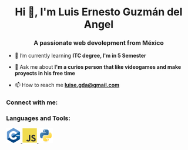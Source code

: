 <h1 align="center">Hi 👋, I'm Luis Ernesto Guzmán del Angel</h1>
<h3 align="center">A passionate web devolepment from México</h3>

- 🌱 I’m currently learning **ITC degree, I'm in 5 Semester**

- 💬 Ask me about **I'm a curios person that like videogames and make proyects in his free time**

- 📫 How to reach me **luise.gda@gmail.com**

<h3 align="left">Connect with me:</h3>
<p align="left">
</p>

<h3 align="left">Languages and Tools:</h3>
<p align="left"> <a href="https://www.w3schools.com/cpp/" target="_blank" rel="noreferrer"> <img src="https://raw.githubusercontent.com/devicons/devicon/master/icons/cplusplus/cplusplus-original.svg" alt="cplusplus" width="40" height="40"/> </a> <a href="https://developer.mozilla.org/en-US/docs/Web/JavaScript" target="_blank" rel="noreferrer"> <img src="https://raw.githubusercontent.com/devicons/devicon/master/icons/javascript/javascript-original.svg" alt="javascript" width="40" height="40"/> </a> <a href="https://www.python.org" target="_blank" rel="noreferrer"> <img src="https://raw.githubusercontent.com/devicons/devicon/master/icons/python/python-original.svg" alt="python" width="40" height="40"/> </a> </p>
